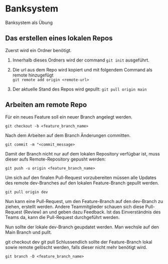 # Banksystem
Banksystem als Übung

## Das erstellen eines lokalen Repos

Zuerst wird ein Ordner benötigt.

1. Innerhalb dieses Ordners wird der command `git init` ausgeführt.

3. Die url aus dem Repo wird kopiert und mit folgendem Command als remote hinzugefügt <br>
    `git remote add origin <remote-url>`
4. Der aktuelle Stand des Repos wird gepullt: `git pull origin main`

## Arbeiten am remote Repo

Für ein neues Feature soll ein neuer Branch angelegt werden.

`git checkout -b <feature_branch_name>`

Nach dem Arbeiten auf dem Branch Änderungen committen.

`git commit -m "<commit_message>`

Damit der Branch nicht nur auf dem lokalen Repository verfügbar ist, muss dieser aufs Remote-Repository gepusht werden:

`git push -u origin <feature_branch_name>`

Um sich auf den finalen Pull-Request vorzubereiten müssen alle Updates des remote dev-Branches auf den lokalen Feature-Branch gepullt werden.

`git pull origin dev`

Nun kann eine Pull-Request, um den Feature-Branch auf den dev-Branch zu ziehen, erstellt werden. Andere Teammitglieder schauen sich diese Pull-Request (Review) an und geben dazu Feedback. Ist das Einverständnis des Teams da, kann die Pull-Request durchgeführt werden.

Nun sollte der lokale dev-Branch geupdatet werden. Man wechsle auf den Main Branch und pullt.

git checkout dev
git pull
Schlussendlich sollte der Feature-Branch lokal sowie remote gelöscht werden, falls dieser nicht mehr benötigt wird.

`git branch -D <feature_branch_name>`
